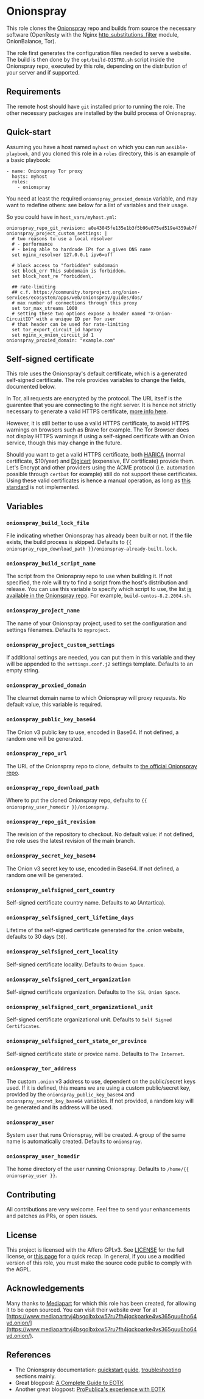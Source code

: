 # Onionspray

This role clones the [Onionspray](https://community.torproject.org/onion-services/ecosystem/apps/web/onionspray/) repo and builds from source the necessary software (OpenResty with the Nginx [http_substitutions_filter](https://github.com/yaoweibin/ngx_http_substitutions_filter_module) module, OnionBalance, Tor).

The role first generates the configuration files needed to serve a website. The build is then done by the `opt/build-DISTRO.sh` script inside the Onionspray repo, executed by this role, depending on the distribution of your server and if supported.

## Requirements

The remote host should have `git` installed prior to running the role. The other necessary packages are installed by the build process of Onionspray.

## Quick-start

Assuming you have a host named `myhost` on which you can run `ansible-playbook`, and you cloned this role in a `roles` directory, this is an example of a basic playbook:

```
- name: Onionspray Tor proxy
  hosts: myhost
  roles:
    - onionspray
```

You need at least the required `onionspray_proxied_domain` variable, and may want to redefine others: see below for a list of variables and their usage.

So you could have in `host_vars/myhost.yml`:

```
onionspray_repo_git_revision: a0e43045fe135e1b3f5b96e075ed519e4359ab7f
onionspray_project_custom_settings: |
  # two reasons to use a local resolver
  # - performance
  # - being able to hardcode IPs for a given DNS name
  set nginx_resolver 127.0.0.1 ipv6=off

  # block access to "forbidden" subdomain
  set block_err This subdomain is forbidden.
  set block_host_re ^forbidden\.

  ## rate-limiting
  ## c.f. https://community.torproject.org/onion-services/ecosystem/apps/web/onionspray/guides/dos/
  # max number of connections through this proxy
  set tor_max_streams 1000
  # setting these two options expose a header named "X-Onion-CircuitID" with a unique ID per Tor user
  # that header can be used for rate-limiting
  set tor_export_circuit_id haproxy
  set nginx_x_onion_circuit_id 1
onionspray_proxied_domain: "example.com"
```

## Self-signed certificate

This role uses the Onionspray's default certificate, which is a generated self-signed certificate. The role provides variables to change the fields, documented below.

In Tor, all requests are encrypted by the protocol. The URL itself is the guarentee that you are connecting to the right server. It is hence not strictly necessary to generate a valid HTTPS certificate, [more info here](https://community.torproject.org/onion-services/advanced/https/).

However, it is still better to use a valid HTTPS certificate, to avoid HTTPS warnings on browsers such as Brave for example. The Tor Browser does not display HTTPS warnings if using a self-signed certificate with an Onion service, though this may change in the future.

Should you want to get a valid HTTPS certificate, both [HARICA](https://blog.torproject.org/tls-certificate-for-onion-site) (normal certificate, $10/year) and [Digicert](https://www.digicert.com/blog/onion-officially-recognized-special-use-domain/) (expensive, EV certificate) provide them. Let's Encrypt and other providers using the ACME protocol (i.e. automation possible through `certbot` for example) still do not support these certificates. Using these valid certificates is hence a manual operation, as long as [this standard](https://acmeforonions.org/) is not implemented.

## Variables

### `onionspray_build_lock_file`

File indicating whether Onionspray has already been built or not. If the file exists, the build process is skipped. Defaults to `{{ onionspray_repo_download_path }}/onionspray-already-built.lock`.

### `onionspray_build_script_name`

The script from the Onionspray repo to use when building it. If not specified, the role will try to find a script from the host's distribution and release. You can use this variable to specify which script to use, the list [is available in the Onionspray repo](https://gitlab.torproject.org/tpo/onion-services/onionspray/-/tree/main/opt?ref_type=heads). For example, `build-centos-8.2.2004.sh`.

### `onionspray_project_name`

The name of your Onionspray project, used to set the configuration and settings filenames. Defaults to `myproject`.

### `onionspray_project_custom_settings`

If additional settings are needed, you can put them in this variable and they will be appended to the `settings.conf.j2` settings template. Defaults to an empty string.

### `onionspray_proxied_domain`

The clearnet domain name to which Onionspray will proxy requests. No default value, this variable is required.

### `onionspray_public_key_base64`

The Onion v3 public key to use, encoded in Base64. If not defined, a random one will be generated.

### `onionspray_repo_url`

The URL of the Onionspray repo to clone, defaults to [the official Onionspray repo](https://gitlab.torproject.org/tpo/onion-services/onionspray/).

### `onionspray_repo_download_path`

Where to put the cloned Onionspray repo, defaults to `{{ onionspray_user_homedir }}/onionspray`.

### `onionspray_repo_git_revision`

The revision of the repository to checkout. No default value: if not defined, the role uses the latest revision of the main branch.

### `onionspray_secret_key_base64`

The Onion v3 secret key to use, encoded in Base64. If not defined, a random one will be generated.

### `onionspray_selfsigned_cert_country`

Self-signed certificate country name. Defaults to `AQ` (Antartica).

### `onionspray_selfsigned_cert_lifetime_days`

Lifetime of the self-signed certificate generated for the .onion website, defaults to 30 days (`30`).

### `onionspray_selfsigned_cert_locality`

Self-signed certificate locality. Defaults to `Onion Space`.

### `onionspray_selfsigned_cert_organization`

Self-signed certificate organization. Defaults to `The SSL Onion Space`.

### `onionspray_selfsigned_cert_organizational_unit`

Self-signed certificate organizational unit. Defaults to `Self Signed Certificates`.

### `onionspray_selfsigned_cert_state_or_province`

Self-signed certificate state or provice name. Defaults to `The Internet`.

### `onionspray_tor_address`

The custom `.onion` v3 address to use, dependent on the public/secret keys used. If it is defined, this means we are using a custom public/secret key, provided by the `onionspray_public_key_base64` and  `onionspray_secret_key_base64` variables. If not provided, a random key will be generated and its address will be used.

### `onionspray_user`

System user that runs Onionspray, will be created. A group of the same name is automatically created. Defaults to `onionspray`.

### `onionspray_user_homedir`

The home directory of the user running Onionspray. Defaults to `/home/{{ onionspray_user }}`.

## Contributing

All contributions are very welcome. Feel free to send your enhancements and patches as PRs, or open issues.

## License

This project is licensed with the Affero GPLv3. See [LICENSE](LICENSE) for the full license, or [this page](https://choosealicense.com/licenses/agpl-3.0/) for a quick recap. In general, if you use a modified version of this role, you must make the source code public to comply with the AGPL.

## Acknowledgements

Many thanks to [Mediapart](https://www.mediapart.fr) for which this role has been created, for allowing it to be open sourced. You can visit their website over Tor at [https://www.mediapartrvj4bsgolbxixw57ru7fh4jqckparke4vs365guu6ho64yd.onion/](https://www.mediapartrvj4bsgolbxixw57ru7fh4jqckparke4vs365guu6ho64yd.onion/).

## References

* The Onionspray documentation: [quickstart guide](https://community.torproject.org/onion-services/ecosystem/apps/web/onionspray/tutorial/), [troubleshooting](https://community.torproject.org/onion-services/ecosystem/apps/web/onionspray/guides/troubleshooting/) sections mainly.
* Great blogpost: [A Complete Guide to EOTK](https://shen.hong.io/making-websites-on-tor-using-eotk/)
* Another great blogpost: [ProPublica's experience with EOTK](https://www.propublica.org/nerds/a-more-secure-and-anonymous-propublica-using-tor-hidden-services)
